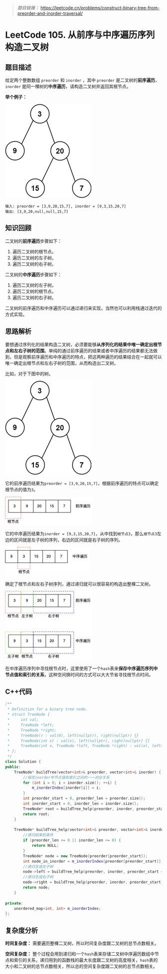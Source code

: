 > *题目链接：* https://leetcode.cn/problems/construct-binary-tree-from-preorder-and-inorder-traversal/

# LeetCode 105. 从前序与中序遍历序列构造二叉树

## 题目描述

给定两个整数数组 `preorder` 和 `inorder` ，其中 `preorder` 是二叉树的**前序遍历**， `inorder` 是同一棵树的**中序遍历**，请构造二叉树并返回其根节点。

**举个例子：**

![](../../pic/lc-0105-01.png)

```
输入: preorder = [3,9,20,15,7], inorder = [9,3,15,20,7]
输出: [3,9,20,null,null,15,7]
```
## 知识回顾

二叉树的**前序遍历**步骤如下：
1. 遍历二叉树的根节点。
2. 遍历二叉树的左子树。
3. 遍历二叉树的右子树。

二叉树的**中序遍历**步骤如下：
1. 遍历二叉树的左子树。
2. 遍历二叉树的根节点。
3. 遍历二叉树的右子树。

二叉树的前序遍历和中序遍历可以通过递归来实现，当然也可以利用栈通过迭代的方式实现。

## 思路解析

要想通过序列化的结果构造二叉树，必须要能够**从序列化的结果中唯一确定出根节点和左右子树的范围**。单纯的通过前序遍历的结果或者中序遍历的结果都无法做到，但是观察前序遍历和中序遍历的特点，把这两种遍历的结果结合在一起就可以唯一确定出根节点和左右子树的范围，从而构造出二叉树。

比如，对于下图中的树。

![](../../pic/lc-0105-01.png)

它的前序遍历结果为`preorder = [3,9,20,15,7]`，根据前序遍历的特点可以确定根节点的值为`3`。

![](../../pic/lc-0105-02.png)

它的中序遍历结果为`inorder = [9,3,15,20,7]`，从中找到`根节点3`，那么`根节点3`左边的区间就是左子树的序列，右边的区间就是右子树的序列。

![](../../pic/lc-0105-03.png)

确定了根节点和左右子树序列，通过递归就可以很容易的构造出整棵二叉树。

![](../../pic/lc-0105-04.png)

在中序遍历序列中寻找根节点时，这里使用了一个`hash`表来**保存中序遍历序列中节点值和索引的关系**，这种空间换时间的方式可以大大节省寻找根节点时间。

## C++代码

```cpp
/**
 * Definition for a binary tree node.
 * struct TreeNode {
 *     int val;
 *     TreeNode *left;
 *     TreeNode *right;
 *     TreeNode() : val(0), left(nullptr), right(nullptr) {}
 *     TreeNode(int x) : val(x), left(nullptr), right(nullptr) {}
 *     TreeNode(int x, TreeNode *left, TreeNode *right) : val(x), left(left), right(right) {}
 * };
 */
class Solution {
public:
    TreeNode* buildTree(vector<int>& preorder, vector<int>& inorder) {
        //保存inorder中节点值和索引之间的一一对应关系
        for (int i = 0; i < inorder.size(); ++i) {
            m_inorderIndex[inorder[i]] = i;
        }
        int preorder_start = 0, preorder_len = preorder.size();
        int inorder_start = 0, inorder_len = inorder.size();
        TreeNode* root = buildTree_help(preorder, inorder, preorder_start, preorder_len, inorder_start, inorder_len);
        return root;
    }

    TreeNode* buildTree_help(vector<int>& preorder, vector<int>& inorder, int preorder_start, int preorder_len, int inorder_start, int inorder_len) {
        //递归结束的条件
        if (preorder_len <= 0 || inorder_len <= 0) {
            return NULL;
        }
        TreeNode* node = new TreeNode(preorder[preorder_start]);
        int node_in_inorder = m_inorderIndex[preorder[preorder_start]];
        //递归生成左子树
        node->left = buildTree_help(preorder, inorder, preorder_start + 1, node_in_inorder - inorder_start, inorder_start, node_in_inorder - inorder_start);
        //递归生成右子树
        node->right = buildTree_help(preorder, inorder, preorder_start + 1 + node_in_inorder - inorder_start, inorder_len - node_in_inorder + inorder_start - 1, node_in_inorder + 1, inorder_len - node_in_inorder + inorder_start - 1);
        return node;
    }
 
private:
    unordered_map<int, int> m_inorderIndex;
};
```

## 复杂度分析

**时间复杂度：** 需要遍历整棵二叉树，所以时间复杂度跟二叉树的总节点数相关。

**空间复杂度：** 整个过程会用到递归和一个`hash`表来存储二叉树中序遍历数组中节点和索引的关系，递归用到的函数栈的最大长度跟二叉树的高度相关，`hash`表的大小和二叉树的总节点数相关，所以总的空间复杂度跟二叉树的总节点数相关。
